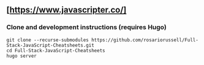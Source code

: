 ## [https://www.javascripter.co/]

### Clone and development instructions (requires Hugo)
```
git clone --recurse-submodules https://github.com/rosariorussell/Full-Stack-JavaScript-Cheatsheets.git
cd Full-Stack-JavaScript-Cheatsheets
hugo server
```
